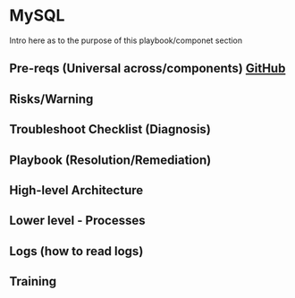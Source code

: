 # MySQL

Intro here as to the purpose of this playbook/componet section


## Pre-reqs (Universal across/components) [GitHub](http://github.com)
## Risks/Warning
## Troubleshoot Checklist  (Diagnosis)
## Playbook (Resolution/Remediation)
## High-level Architecture
## Lower level - Processes
## Logs (how to read logs)
## Training


